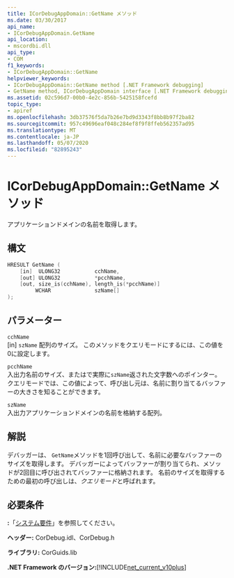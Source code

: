```yaml
---
title: ICorDebugAppDomain::GetName メソッド
ms.date: 03/30/2017
api_name:
- ICorDebugAppDomain.GetName
api_location:
- mscordbi.dll
api_type:
- COM
f1_keywords:
- ICorDebugAppDomain::GetName
helpviewer_keywords:
- ICorDebugAppDomain::GetName method [.NET Framework debugging]
- GetName method, ICorDebugAppDomain interface [.NET Framework debugging]
ms.assetid: 02c596d7-00b0-4e2c-856b-5425158fcefd
topic_type:
- apiref
ms.openlocfilehash: 3db37576f5da7b26e7bd9d3343f8bb8b97f2ba82
ms.sourcegitcommit: 957c49696eaf048c284ef8f9f8ffeb562357ad95
ms.translationtype: MT
ms.contentlocale: ja-JP
ms.lasthandoff: 05/07/2020
ms.locfileid: "82895243"
---
```

# <a name="icordebugappdomaingetname-method"></a>ICorDebugAppDomain::GetName メソッド
アプリケーションドメインの名前を取得します。  
  
## <a name="syntax"></a>構文  
  
```cpp  
HRESULT GetName (  
    [in]  ULONG32           cchName,  
    [out] ULONG32           *pcchName,  
    [out, size_is(cchName), length_is(*pcchName)]
         WCHAR              szName[]  
);  
```  
  
## <a name="parameters"></a>パラメーター  
 `cchName`  
 [in] `szName` 配列のサイズ。 このメソッドをクエリモードにするには、この値を0に設定します。  
  
 `pcchName`  
 入出力名前のサイズ、またはで実際に`szName`返された文字数へのポインター。 クエリモードでは、この値によって、呼び出し元は、名前に割り当てるバッファーの大きさを知ることができます。  
  
 `szName`  
 入出力アプリケーションドメインの名前を格納する配列。  
  
## <a name="remarks"></a>解説  
 デバッガーは、 `GetName`メソッドを1回呼び出して、名前に必要なバッファーのサイズを取得します。 デバッガーによってバッファーが割り当てられ、メソッドが2回目に呼び出されてバッファーに格納されます。 名前のサイズを取得するための最初の呼び出しは、*クエリモード*と呼ばれます。  
  
## <a name="requirements"></a>必要条件  
 **:**「[システム要件](../../get-started/system-requirements.md)」を参照してください。  
  
 **ヘッダー:** CorDebug.idl、CorDebug.h  
  
 **ライブラリ:** CorGuids.lib  
  
 **.NET Framework のバージョン:**[!INCLUDE[net_current_v10plus](../../../../includes/net-current-v10plus-md.md)]
